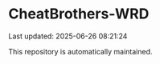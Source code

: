 # CheatBrothers-WRD

Last updated: 2025-06-26 08:21:24

This repository is automatically maintained.
